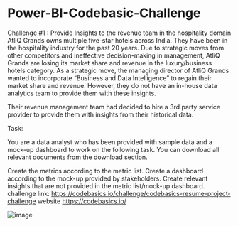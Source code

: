 # Power-BI-Codebasic-Challenge
Challenge #1 : Provide Insights to the revenue team in the hospitality domain
AtliQ Grands owns multiple five-star hotels across India. They have been in the hospitality industry for the past 20 years. Due to strategic moves from other competitors and ineffective decision-making in management, AtliQ Grands are losing its market share and revenue in the luxury/business hotels category. As a strategic move, the managing director of AtliQ Grands wanted to incorporate “Business and Data Intelligence” to regain their market share and revenue. However, they do not have an in-house data analytics team to provide them with these insights.

Their revenue management team had decided to hire a 3rd party service provider to provide them with insights from their historical data.

Task:  

You are a data analyst who has been provided with sample data and a mock-up dashboard to work on the following task. You can download all relevant documents from the download section.

Create the metrics according to the metric list.
Create a dashboard according to the mock-up provided by stakeholders.
Create relevant insights that are not provided in the metric list/mock-up dashboard.
challenge link: https://codebasics.io/challenge/codebasics-resume-project-challenge
website https://codebasics.io/

![image](https://user-images.githubusercontent.com/73746050/221444119-43a85d6b-2b98-44f2-9ae7-2e8883c14d48.png)
